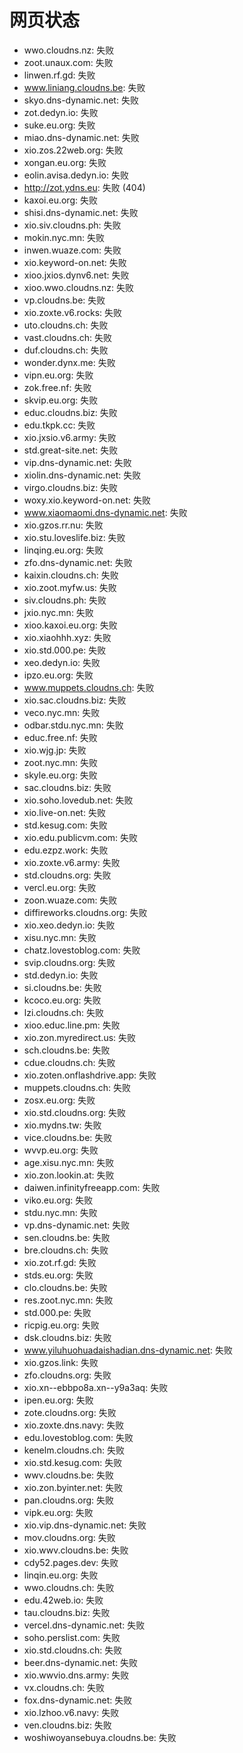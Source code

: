 # 网页状态
- wwo.cloudns.nz: 失败
- zoot.unaux.com: 失败
- linwen.rf.gd: 失败
- www.liniang.cloudns.be: 失败
- skyo.dns-dynamic.net: 失败
- zot.dedyn.io: 失败
- suke.eu.org: 失败
- miao.dns-dynamic.net: 失败
- xio.zos.22web.org: 失败
- xongan.eu.org: 失败
- eolin.avisa.dedyn.io: 失败
- http://zot.ydns.eu: 失败 (404)
- kaxoi.eu.org: 失败
- shisi.dns-dynamic.net: 失败
- xio.siv.cloudns.ph: 失败
- mokin.nyc.mn: 失败
- inwen.wuaze.com: 失败
- xio.keyword-on.net: 失败
- xioo.jxios.dynv6.net: 失败
- xioo.wwo.cloudns.nz: 失败
- vp.cloudns.be: 失败
- xio.zoxte.v6.rocks: 失败
- uto.cloudns.ch: 失败
- vast.cloudns.ch: 失败
- duf.cloudns.ch: 失败
- wonder.dynx.me: 失败
- vipn.eu.org: 失败
- zok.free.nf: 失败
- skvip.eu.org: 失败
- educ.cloudns.biz: 失败
- edu.tkpk.cc: 失败
- xio.jxsio.v6.army: 失败
- std.great-site.net: 失败
- vip.dns-dynamic.net: 失败
- xiolin.dns-dynamic.net: 失败
- virgo.cloudns.biz: 失败
- woxy.xio.keyword-on.net: 失败
- www.xiaomaomi.dns-dynamic.net: 失败
- xio.gzos.rr.nu: 失败
- xio.stu.loveslife.biz: 失败
- linqing.eu.org: 失败
- zfo.dns-dynamic.net: 失败
- kaixin.cloudns.ch: 失败
- xio.zoot.myfw.us: 失败
- siv.cloudns.ph: 失败
- jxio.nyc.mn: 失败
- xioo.kaxoi.eu.org: 失败
- xio.xiaohhh.xyz: 失败
- xio.std.000.pe: 失败
- xeo.dedyn.io: 失败
- ipzo.eu.org: 失败
- www.muppets.cloudns.ch: 失败
- xio.sac.cloudns.biz: 失败
- veco.nyc.mn: 失败
- odbar.stdu.nyc.mn: 失败
- educ.free.nf: 失败
- xio.wjg.jp: 失败
- zoot.nyc.mn: 失败
- skyle.eu.org: 失败
- sac.cloudns.biz: 失败
- xio.soho.lovedub.net: 失败
- xio.live-on.net: 失败
- std.kesug.com: 失败
- xio.edu.publicvm.com: 失败
- edu.ezpz.work: 失败
- xio.zoxte.v6.army: 失败
- std.cloudns.org: 失败
- vercl.eu.org: 失败
- zoon.wuaze.com: 失败
- diffireworks.cloudns.org: 失败
- xio.xeo.dedyn.io: 失败
- xisu.nyc.mn: 失败
- chatz.lovestoblog.com: 失败
- svip.cloudns.org: 失败
- std.dedyn.io: 失败
- si.cloudns.be: 失败
- kcoco.eu.org: 失败
- lzi.cloudns.ch: 失败
- xioo.educ.line.pm: 失败
- xio.zon.myredirect.us: 失败
- sch.cloudns.be: 失败
- cdue.cloudns.ch: 失败
- xio.zoten.onflashdrive.app: 失败
- muppets.cloudns.ch: 失败
- zosx.eu.org: 失败
- xio.std.cloudns.org: 失败
- xio.mydns.tw: 失败
- vice.cloudns.be: 失败
- wvvp.eu.org: 失败
- age.xisu.nyc.mn: 失败
- xio.zon.lookin.at: 失败
- daiwen.infinityfreeapp.com: 失败
- viko.eu.org: 失败
- stdu.nyc.mn: 失败
- vp.dns-dynamic.net: 失败
- sen.cloudns.be: 失败
- bre.cloudns.ch: 失败
- xio.zot.rf.gd: 失败
- stds.eu.org: 失败
- clo.cloudns.be: 失败
- res.zoot.nyc.mn: 失败
- std.000.pe: 失败
- ricpig.eu.org: 失败
- dsk.cloudns.biz: 失败
- www.yiluhuohuadaishadian.dns-dynamic.net: 失败
- xio.gzos.link: 失败
- zfo.cloudns.org: 失败
- xio.xn--ebbpo8a.xn--y9a3aq: 失败
- ipen.eu.org: 失败
- zote.cloudns.org: 失败
- xio.zoxte.dns.navy: 失败
- edu.lovestoblog.com: 失败
- kenelm.cloudns.ch: 失败
- xio.std.kesug.com: 失败
- wwv.cloudns.be: 失败
- xio.zon.byinter.net: 失败
- pan.cloudns.org: 失败
- vipk.eu.org: 失败
- xio.vip.dns-dynamic.net: 失败
- mov.cloudns.org: 失败
- xio.wwv.cloudns.be: 失败
- cdy52.pages.dev: 失败
- linqin.eu.org: 失败
- wwo.cloudns.ch: 失败
- edu.42web.io: 失败
- tau.cloudns.biz: 失败
- vercel.dns-dynamic.net: 失败
- soho.perslist.com: 失败
- xio.std.cloudns.ch: 失败
- beer.dns-dynamic.net: 失败
- xio.wwvio.dns.army: 失败
- vx.cloudns.ch: 失败
- fox.dns-dynamic.net: 失败
- xio.lzhoo.v6.navy: 失败
- ven.cloudns.biz: 失败
- woshiwoyansebuya.cloudns.be: 失败
